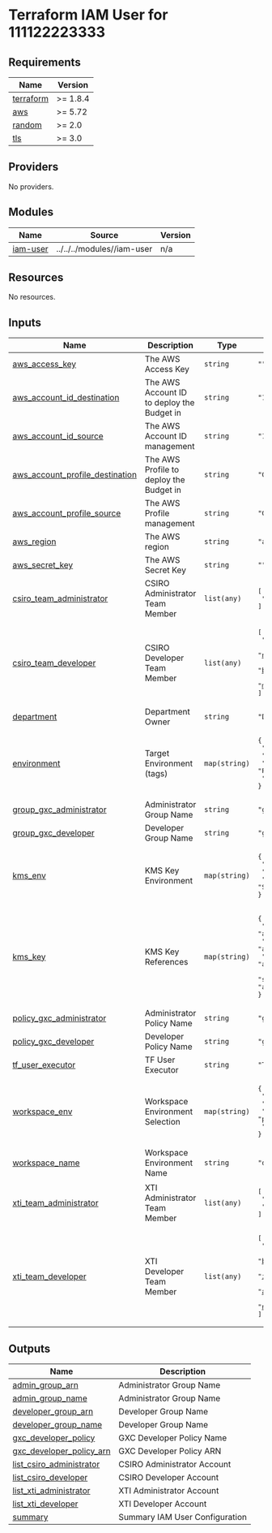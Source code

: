 # Terraform IAM User for 111122223333

<!-- BEGIN_TF_DOCS -->
## Requirements

| Name | Version |
|------|---------|
| <a name="requirement_terraform"></a> [terraform](#requirement\_terraform) | >= 1.8.4 |
| <a name="requirement_aws"></a> [aws](#requirement\_aws) | >= 5.72 |
| <a name="requirement_random"></a> [random](#requirement\_random) | >= 2.0 |
| <a name="requirement_tls"></a> [tls](#requirement\_tls) | >= 3.0 |

## Providers

No providers.

## Modules

| Name | Source | Version |
|------|--------|---------|
| <a name="module_iam-user"></a> [iam-user](#module\_iam-user) | ../../../modules//iam-user | n/a |

## Resources

No resources.

## Inputs

| Name | Description | Type | Default | Required |
|------|-------------|------|---------|:--------:|
| <a name="input_aws_access_key"></a> [aws\_access\_key](#input\_aws\_access\_key) | The AWS Access Key | `string` | `""` | no |
| <a name="input_aws_account_id_destination"></a> [aws\_account\_id\_destination](#input\_aws\_account\_id\_destination) | The AWS Account ID to deploy the Budget in | `string` | `"111122223333"` | no |
| <a name="input_aws_account_id_source"></a> [aws\_account\_id\_source](#input\_aws\_account\_id\_source) | The AWS Account ID management | `string` | `"111122223333"` | no |
| <a name="input_aws_account_profile_destination"></a> [aws\_account\_profile\_destination](#input\_aws\_account\_profile\_destination) | The AWS Profile to deploy the Budget in | `string` | `"GXC-TF-User-Executor-UAT03"` | no |
| <a name="input_aws_account_profile_source"></a> [aws\_account\_profile\_source](#input\_aws\_account\_profile\_source) | The AWS Profile management | `string` | `"GXC-TF-User-Executor"` | no |
| <a name="input_aws_region"></a> [aws\_region](#input\_aws\_region) | The AWS region | `string` | `"ap-southeast-3"` | no |
| <a name="input_aws_secret_key"></a> [aws\_secret\_key](#input\_aws\_secret\_key) | The AWS Secret Key | `string` | `""` | no |
| <a name="input_csiro_team_administrator"></a> [csiro\_team\_administrator](#input\_csiro\_team\_administrator) | CSIRO Administrator Team Member | `list(any)` | <pre>[<br/>  "yatish.jain@csiro.au"<br/>]</pre> | no |
| <a name="input_csiro_team_developer"></a> [csiro\_team\_developer](#input\_csiro\_team\_developer) | CSIRO Developer Team Member | `list(any)` | <pre>[<br/>  "anuradha.wickramarachchi@csiro.au",<br/>  "nick.edwards@csiro.au",<br/>  "brendan.hosking@csiro.au",<br/>  "mitchell.obrien@csiro.au"<br/>]</pre> | no |
| <a name="input_department"></a> [department](#input\_department) | Department Owner | `string` | `"DEVOPS"` | no |
| <a name="input_environment"></a> [environment](#input\_environment) | Target Environment (tags) | `map(string)` | <pre>{<br/>  "default": "DEF",<br/>  "lab": "RND",<br/>  "prod": "PROD",<br/>  "staging": "STG"<br/>}</pre> | no |
| <a name="input_group_gxc_administrator"></a> [group\_gxc\_administrator](#input\_group\_gxc\_administrator) | Administrator Group Name | `string` | `"gxc-administrator"` | no |
| <a name="input_group_gxc_developer"></a> [group\_gxc\_developer](#input\_group\_gxc\_developer) | Developer Group Name | `string` | `"gxc-developer"` | no |
| <a name="input_kms_env"></a> [kms\_env](#input\_kms\_env) | KMS Key Environment | `map(string)` | <pre>{<br/>  "lab": "RnD",<br/>  "prod": "Production",<br/>  "staging": "Staging"<br/>}</pre> | no |
| <a name="input_kms_key"></a> [kms\_key](#input\_kms\_key) | KMS Key References | `map(string)` | <pre>{<br/>  "default": "arn:aws:kms:ap-southeast-3:111122223333:key/HASH_NUMBER",<br/>  "lab": "arn:aws:kms:ap-southeast-3:111122223333:key/HASH_NUMBER",<br/>  "prod": "arn:aws:kms:ap-southeast-3:111122223333:key/HASH_NUMBER",<br/>  "staging": "arn:aws:kms:ap-southeast-3:111122223333:key/HASH_NUMBER"<br/>}</pre> | no |
| <a name="input_policy_gxc_administrator"></a> [policy\_gxc\_administrator](#input\_policy\_gxc\_administrator) | Administrator Policy Name | `string` | `"gxc-administrator-policy"` | no |
| <a name="input_policy_gxc_developer"></a> [policy\_gxc\_developer](#input\_policy\_gxc\_developer) | Developer Policy Name | `string` | `"gxc-developer-policy"` | no |
| <a name="input_tf_user_executor"></a> [tf\_user\_executor](#input\_tf\_user\_executor) | TF User Executor | `string` | `"TF-User-Executor-111122223333"` | no |
| <a name="input_workspace_env"></a> [workspace\_env](#input\_workspace\_env) | Workspace Environment Selection | `map(string)` | <pre>{<br/>  "default": "default",<br/>  "lab": "rnd",<br/>  "prod": "prod",<br/>  "staging": "staging"<br/>}</pre> | no |
| <a name="input_workspace_name"></a> [workspace\_name](#input\_workspace\_name) | Workspace Environment Name | `string` | `"default"` | no |
| <a name="input_xti_team_administrator"></a> [xti\_team\_administrator](#input\_xti\_team\_administrator) | XTI Administrator Team Member | `list(any)` | <pre>[<br/>  "dwi.denni@xapiens.id",<br/>  "titus.prasetyo@xapiens.id"<br/>]</pre> | no |
| <a name="input_xti_team_developer"></a> [xti\_team\_developer](#input\_xti\_team\_developer) | XTI Developer Team Member | `list(any)` | <pre>[<br/>  "eko.muhrodin@xapiens.id",<br/>  "bagus.wisanggeni@xapiens.id",<br/>  "indra.prabowo@xapiens.id",<br/>  "azady.goenadhi@xapiens.id",<br/>  "nugraha.ardi@xapiens.id"<br/>]</pre> | no |

## Outputs

| Name | Description |
|------|-------------|
| <a name="output_admin_group_arn"></a> [admin\_group\_arn](#output\_admin\_group\_arn) | Administrator Group Name |
| <a name="output_admin_group_name"></a> [admin\_group\_name](#output\_admin\_group\_name) | Administrator Group Name |
| <a name="output_developer_group_arn"></a> [developer\_group\_arn](#output\_developer\_group\_arn) | Developer Group Name |
| <a name="output_developer_group_name"></a> [developer\_group\_name](#output\_developer\_group\_name) | Developer Group Name |
| <a name="output_gxc_developer_policy"></a> [gxc\_developer\_policy](#output\_gxc\_developer\_policy) | GXC Developer Policy Name |
| <a name="output_gxc_developer_policy_arn"></a> [gxc\_developer\_policy\_arn](#output\_gxc\_developer\_policy\_arn) | GXC Developer Policy ARN |
| <a name="output_list_csiro_administrator"></a> [list\_csiro\_administrator](#output\_list\_csiro\_administrator) | CSIRO Administrator Account |
| <a name="output_list_csiro_developer"></a> [list\_csiro\_developer](#output\_list\_csiro\_developer) | CSIRO Developer Account |
| <a name="output_list_xti_administrator"></a> [list\_xti\_administrator](#output\_list\_xti\_administrator) | XTI Administrator Account |
| <a name="output_list_xti_developer"></a> [list\_xti\_developer](#output\_list\_xti\_developer) | XTI Developer Account |
| <a name="output_summary"></a> [summary](#output\_summary) | Summary IAM User Configuration |
<!-- END_TF_DOCS -->